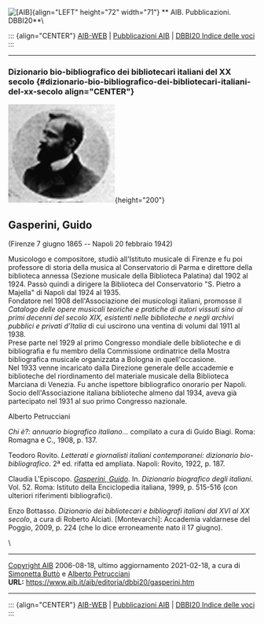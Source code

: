 ![\[AIB\]](/aib/wi/aibv72.gif){align="LEFT" height="72" width="71"}
** AIB. Pubblicazioni. DBBI20**\

::: {align="CENTER"}
[AIB-WEB](/) \| [Pubblicazioni AIB](/pubblicazioni/) \| [DBBI20 Indice
delle voci](dbbi20.htm)
:::

------------------------------------------------------------------------

### Dizionario bio-bibliografico dei bibliotecari italiani del XX secolo {#dizionario-bio-bibliografico-dei-bibliotecari-italiani-del-xx-secolo align="CENTER"}

![\[Ritratto\]](gasperini.jpg){height="200"}

## Gasperini, Guido

(Firenze 7 giugno 1865 -- Napoli 20 febbraio 1942)

Musicologo e compositore, studiò all\'Istituto musicale di Firenze e fu
poi professore di storia della musica al Conservatorio di Parma e
direttore della biblioteca annessa (Sezione musicale della Biblioteca
Palatina) dal 1902 al 1924. Passò quindi a dirigere la Biblioteca del
Conservatorio \"S. Pietro a Majella\" di Napoli dal 1924 al 1935.\
Fondatore nel 1908 dell\'Associazione dei musicologi italiani, promosse
il *Catalogo delle opere musicali teoriche e pratiche di autori vissuti
sino ai primi decenni del secolo XIX, esistenti nelle biblioteche e
negli archivi pubblici e privati d\'Italia* di cui uscirono una ventina
di volumi dal 1911 al 1938.\
Prese parte nel 1929 al primo Congresso mondiale delle biblioteche e di
bibliografia e fu membro della Commissione ordinatrice della Mostra
bibliografica musicale organizzata a Bologna in quell\'occasione.\
Nel 1933 venne incaricato dalla Direzione generale delle accademie e
biblioteche del riordinamento del materiale musicale della Biblioteca
Marciana di Venezia. Fu anche ispettore bibliografico onorario per
Napoli.\
Socio dell\'Associazione italiana biblioteche almeno dal 1934, aveva già
partecipato nel 1931 al suo primo Congresso nazionale.

Alberto Petrucciani

*Chi è?: annuario biografico italiano\...* compilato a cura di Guido
Biagi. Roma: Romagna e C., 1908, p. 137.

Teodoro Rovito. *Letterati e giornalisti italiani contemporanei:
dizionario bio-bibliografico*. 2ª ed. rifatta ed ampliata. Napoli:
Rovito, 1922, p. 187.

Claudia L\'Episcopo. *[Gasperini,
Guido](http://www.treccani.it/enciclopedia/guido-gasperini_(Dizionario-Biografico)/)*.
In. *Dizionario biografico degli italiani*. Vol. 52. Roma: Istituto
della Enciclopedia italiana, 1999, p. 515-516 (con ulteriori riferimenti
bibliografici).

Enzo Bottasso. *Dizionario dei bibliotecari e bibliografi italiani dal
XVI al XX secolo*, a cura di Roberto Alciati. \[Montevarchi\]: Accademia
valdarnese del Poggio, 2009, p. 224 (che lo dice erroneamente nato il 17
giugno).

\

------------------------------------------------------------------------

[Copyright AIB](/su-questo-sito/dichiarazione-di-copyright-aib-web/)
2006-08-18, ultimo aggiornamento 2021-02-18, a cura di [Simonetta
Buttò](/aib/redazione3.htm) e [Alberto
Petrucciani](/su-questo-sito/redazione-aib-web/)\
**URL:** https://www.aib.it/aib/editoria/dbbi20/gasperini.htm

------------------------------------------------------------------------

::: {align="CENTER"}
[AIB-WEB](/) \| [Pubblicazioni AIB](/pubblicazioni/) \| [DBBI20 Indice
delle voci](dbbi20.htm)
:::
